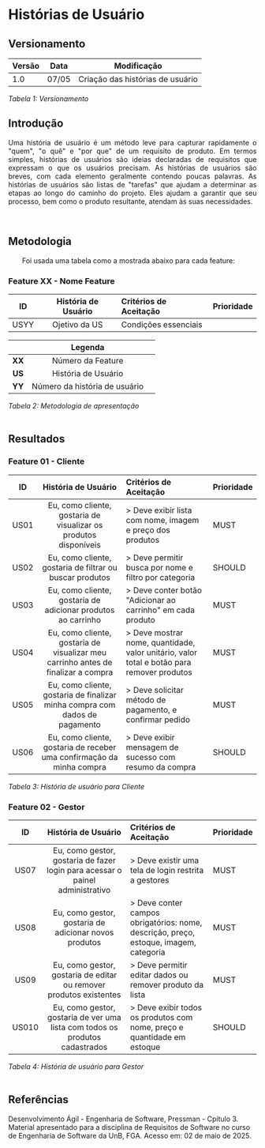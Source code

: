 # Histórias de Usuário
## Versionamento

| Versão | Data | Modificação 
|-|-|-|
| 1.0 | 07/05 | Criação das histórias de usuário 

*Tabela 1: Versionamento*

## Introdução
<p style="text-align: justify;">Uma história de usuário é um método leve para capturar rapidamente o "quem", "o quê" e "por que" de um requisito de produto. Em termos simples, histórias de usuários são ideias declaradas de requisitos que expressam o que os usuários precisam. As histórias de usuários são breves, com cada elemento geralmente contendo poucas palavras. As histórias de usuários são listas de "tarefas" que ajudam a determinar as etapas ao longo do caminho do projeto. Eles ajudam a garantir que seu processo, bem como o produto resultante, atendam às suas necessidades.</p> 
<br>

## Metodologia
<p align="justify">&emsp;&emsp;Foi usada uma tabela como a mostrada abaixo para cada feature:</p>

### Feature XX - Nome Feature
|**ID**|**História de Usuário**|**Critérios de Aceitação**| **Prioridade** | 
|:---:|:--:|:-----------------| -------------|
| USYY | Ojetivo da US | Condições essenciais 

||Legenda||
|:----------:|:----:|:----------------------|
| **XX** | Número da Feature ||
| **US** | História de Usuário ||
| **YY** | Número da história de usuário ||

*Tabela 2: Metodologia de apresentação*
<br><br>

## Resultados
### Feature 01 - Cliente
<div id="feature1"></div>

|**ID**|**História de Usuário**|**Critérios de Aceitação**| **Prioridade** | 
|:----------:|:----:|:----------------------|-------------|
| US01 | Eu, como cliente, gostaria de visualizar os produtos disponíveis | > Deve exibir lista com nome, imagem e preço dos produtos | MUST |
| US02 | Eu, como cliente, gostaria de filtrar ou buscar produtos  | > Deve permitir busca por nome e filtro por categoria | SHOULD |
| US03 | Eu, como cliente, gostaria de adicionar produtos ao carrinho | > Deve conter botão "Adicionar ao carrinho" em cada produto | MUST |
| US04 | Eu, como cliente, gostaria de visualizar meu carrinho antes de finalizar a compra  | > Deve mostrar nome, quantidade, valor unitário, valor total e botão para remover produtos | MUST |
| US05 | Eu, como cliente, gostaria de finalizar minha compra com dados de pagamento  | > Deve solicitar método de pagamento, e confirmar pedido | MUST |
| US06 | Eu, como cliente, gostaria de receber uma confirmação da minha compra  | > Deve exibir mensagem de sucesso com resumo da compra | SHOULD |

*Tabela 3: História de usuário para Cliente*

### Feature 02 - Gestor
<div id="feature2"></div>

|**ID**|**História de Usuário**|**Critérios de Aceitação**| **Prioridade** | 
|:----------:|:----:|:----------------------|-------------|
| US07 | Eu, como gestor, gostaria de fazer login para acessar o painel administrativo  | > Deve existir uma tela de login restrita a gestores  | MUST |
| US08 | Eu, como gestor, gostaria de adicionar novos produtos | > Deve conter campos obrigatórios: nome, descrição, preço, estoque, imagem, categoria | MUST |
| US09 | Eu, como gestor, gostaria de editar ou remover produtos existentes | > Deve permitir editar dados ou remover produto da lista | MUST |
| US010 | Eu, como gestor, gostaria de ver uma lista com todos os produtos cadastrados  | > Deve exibir todos os produtos com nome, preço e quantidade em estoque | SHOULD |

*Tabela 4: História de usuário para Gestor*
<br><br>

## Referências

<p> Desenvolvimento Ágil - Engenharia de Software, Pressman - Cpítulo 3.  Material apresentado para a disciplina de Requisitos de Software no curso de Engenharia de Software da UnB, FGA. Acesso em: 02 de maio de 2025. </p>